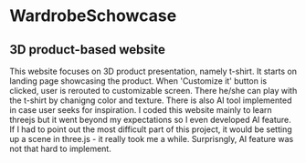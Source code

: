 # WardrobeSchowcase

## 3D product-based website

This website focuses on 3D product presentation, namely t-shirt. It starts on landing page showcasing the product. When 'Customize it' button is clicked, user is rerouted to customizable screen. There he/she can play with the t-shirt by chanigng color and texture. There is also AI tool implemented in case user seeks for inspiration. I coded this website mainly to learn threejs but it went beyond my expectations so I even developed AI feature. If I had to point out the most difficult part of this project, it would be setting up a scene in three.js - it really took me a while. Surprisngly, AI feature was not that hard to implement.
